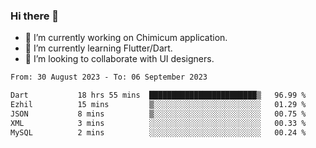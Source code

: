 ### Hi there 👋

<!--
**devcat37/devcat37** is a ✨ _special_ ✨ repository because its `README.md` (this file) appears on your GitHub profile.-->


- 🔭 I’m currently working on Chimicum application.
- 🌱 I’m currently learning Flutter/Dart.
- 👯 I’m looking to collaborate with UI designers.
<!-- - 🤔 I’m looking for help with ... -->

<!--START_SECTION:waka-->

```txt
From: 30 August 2023 - To: 06 September 2023

Dart           18 hrs 55 mins  ████████████████████████▒   96.99 %
Ezhil          15 mins         ▒░░░░░░░░░░░░░░░░░░░░░░░░   01.29 %
JSON           8 mins          ▒░░░░░░░░░░░░░░░░░░░░░░░░   00.75 %
XML            3 mins          ░░░░░░░░░░░░░░░░░░░░░░░░░   00.33 %
MySQL          2 mins          ░░░░░░░░░░░░░░░░░░░░░░░░░   00.24 %
```

<!--END_SECTION:waka-->

